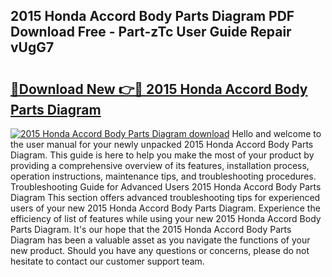 ## 2015 Honda Accord Body Parts Diagram PDF Download Free - Part-zTc User Guide Repair vUgG7

# <h2><a href="http://dfmz7rw.blite.top/?on=2015+Honda+Accord+Body+Parts+Diagram">🔗Download New 👉🔴 2015 Honda Accord Body Parts Diagram</a></h2>

[![2015 Honda Accord Body Parts Diagram download](https://i.imgur.com/lujVjoI.png)](http://dfmz7rw.blite.top/?on=2015+Honda+Accord+Body+Parts+Diagram)
Hello and welcome to the user manual for your newly unpacked 2015 Honda Accord Body Parts Diagram. This guide is here to help you make the most of your product by providing a comprehensive overview of its features, installation process, operation instructions, maintenance tips, and troubleshooting procedures. Troubleshooting Guide for Advanced Users 2015 Honda Accord Body Parts Diagram This section offers advanced troubleshooting tips for experienced users of your new 2015 Honda Accord Body Parts Diagram. Experience the efficiency of list of features while using your new 2015 Honda Accord Body Parts Diagram. It's our hope that the 2015 Honda Accord Body Parts Diagram has been a valuable asset as you navigate the functions of your new product. Should you have any questions or concerns, please do not hesitate to contact our customer support team.
